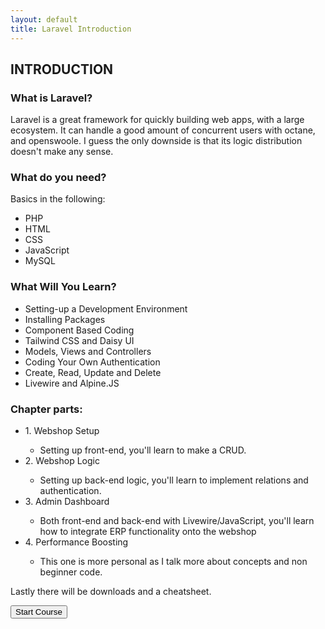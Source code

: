```yaml
---
layout: default
title: Laravel Introduction
---
```


<h2>INTRODUCTION</h2>

<h3>What is Laravel?</h3>
<p>Laravel is a great framework for quickly building web apps, with a large ecosystem. It can handle a good amount of concurrent users with octane, and openswoole. I guess the only downside is that its logic distribution doesn't make any sense.</p>

<h3>What do you need?</h3>
<p>Basics in the following:</p>
<ul>
  <li>PHP</li>
  <li>HTML</li>
  <li>CSS</li>
  <li>JavaScript</li>
  <li>MySQL</li>
</ul>

<h3>What Will You Learn?</h3>
<ul>
  <li>Setting-up a Development Environment</li>
  <li>Installing Packages</li>
  <li>Component Based Coding</li>
  <li>Tailwind CSS and Daisy UI</li>
  <li>Models, Views and Controllers</li>
  <li>Coding Your Own Authentication</li>
  <li>Create, Read, Update and Delete</li>
  <li>Livewire and Alpine.JS</li>
</ul>

<h3>Chapter parts:</h3>
<ul>
  <li>1. Webshop Setup</li>
      <ul>
        <li>Setting up front-end, you'll learn to make a CRUD.</li>
      </ul>
  <li>2. Webshop Logic</li>
      <ul>
        <li>Setting up back-end logic, you'll learn to implement relations and authentication.</li>
      </ul>
  <li>3. Admin Dashboard</li>
      <ul>
        <li>Both front-end and back-end with Livewire/JavaScript, you'll learn how to integrate ERP functionality onto the webshop</li>
      </ul>
  <li>4. Performance Boosting</li>
    <ul>
      <li>This one is more personal as I talk more about concepts and non beginner code.</li>
    </ul>
</ul>


<p>Lastly there will be downloads and a cheatsheet.</p>

<a href="/views/laravel/setup"><button>Start Course</button></a>
